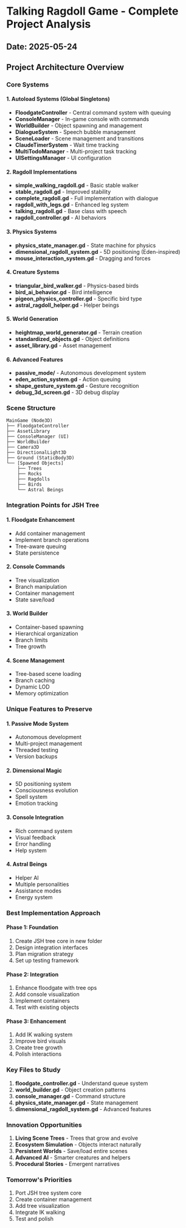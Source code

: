# Talking Ragdoll Game - Complete Project Analysis
## Date: 2025-05-24

## Project Architecture Overview

### Core Systems

#### 1. **Autoload Systems** (Global Singletons)
- **FloodgateController** - Central command system with queuing
- **ConsoleManager** - In-game console with commands
- **WorldBuilder** - Object spawning and management
- **DialogueSystem** - Speech bubble management
- **SceneLoader** - Scene management and transitions
- **ClaudeTimerSystem** - Wait time tracking
- **MultiTodoManager** - Multi-project task tracking
- **UISettingsManager** - UI configuration

#### 2. **Ragdoll Implementations**
- **simple_walking_ragdoll.gd** - Basic stable walker
- **stable_ragdoll.gd** - Improved stability
- **complete_ragdoll.gd** - Full implementation with dialogue
- **ragdoll_with_legs.gd** - Enhanced leg system
- **talking_ragdoll.gd** - Base class with speech
- **ragdoll_controller.gd** - AI behaviors

#### 3. **Physics Systems**
- **physics_state_manager.gd** - State machine for physics
- **dimensional_ragdoll_system.gd** - 5D positioning (Eden-inspired)
- **mouse_interaction_system.gd** - Dragging and forces

#### 4. **Creature Systems**
- **triangular_bird_walker.gd** - Physics-based birds
- **bird_ai_behavior.gd** - Bird intelligence
- **pigeon_physics_controller.gd** - Specific bird type
- **astral_ragdoll_helper.gd** - Helper beings

#### 5. **World Generation**
- **heightmap_world_generator.gd** - Terrain creation
- **standardized_objects.gd** - Object definitions
- **asset_library.gd** - Asset management

#### 6. **Advanced Features**
- **passive_mode/** - Autonomous development system
- **eden_action_system.gd** - Action queuing
- **shape_gesture_system.gd** - Gesture recognition
- **debug_3d_screen.gd** - 3D debug display

### Scene Structure
```
MainGame (Node3D)
├── FloodgateController
├── AssetLibrary
├── ConsoleManager (UI)
├── WorldBuilder
├── Camera3D
├── DirectionalLight3D
├── Ground (StaticBody3D)
└── [Spawned Objects]
    ├── Trees
    ├── Rocks
    ├── Ragdolls
    ├── Birds
    └── Astral Beings
```

### Integration Points for JSH Tree

#### 1. **Floodgate Enhancement**
- Add container management
- Implement branch operations
- Tree-aware queuing
- State persistence

#### 2. **Console Commands**
- Tree visualization
- Branch manipulation
- Container management
- State save/load

#### 3. **World Builder**
- Container-based spawning
- Hierarchical organization
- Branch limits
- Tree growth

#### 4. **Scene Management**
- Tree-based scene loading
- Branch caching
- Dynamic LOD
- Memory optimization

### Unique Features to Preserve

#### 1. **Passive Mode System**
- Autonomous development
- Multi-project management
- Threaded testing
- Version backups

#### 2. **Dimensional Magic**
- 5D positioning system
- Consciousness evolution
- Spell system
- Emotion tracking

#### 3. **Console Integration**
- Rich command system
- Visual feedback
- Error handling
- Help system

#### 4. **Astral Beings**
- Helper AI
- Multiple personalities
- Assistance modes
- Energy system

### Best Implementation Approach

#### Phase 1: Foundation
1. Create JSH tree core in new folder
2. Design integration interfaces
3. Plan migration strategy
4. Set up testing framework

#### Phase 2: Integration
1. Enhance floodgate with tree ops
2. Add console visualization
3. Implement containers
4. Test with existing objects

#### Phase 3: Enhancement
1. Add IK walking system
2. Improve bird visuals
3. Create tree growth
4. Polish interactions

### Key Files to Study
1. **floodgate_controller.gd** - Understand queue system
2. **world_builder.gd** - Object creation patterns
3. **console_manager.gd** - Command structure
4. **physics_state_manager.gd** - State management
5. **dimensional_ragdoll_system.gd** - Advanced features

### Innovation Opportunities
1. **Living Scene Trees** - Trees that grow and evolve
2. **Ecosystem Simulation** - Objects interact naturally
3. **Persistent Worlds** - Save/load entire scenes
4. **Advanced AI** - Smarter creatures and helpers
5. **Procedural Stories** - Emergent narratives

### Tomorrow's Priorities
1. Port JSH tree system core
2. Create container management
3. Add tree visualization
4. Integrate IK walking
5. Test and polish